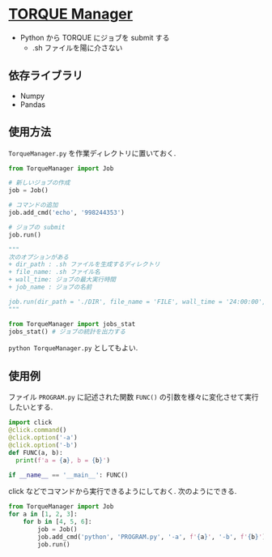 # [TORQUE Manager](https://rogi52.github.io/torque-manager/)
+ Python から TORQUE にジョブを submit する
  + .sh ファイルを陽に介さない

## 依存ライブラリ
+ Numpy
+ Pandas

## 使用方法
`TorqueManager.py` を作業ディレクトリに置いておく. 

```python
from TorqueManager import Job

# 新しいジョブの作成
job = Job()

# コマンドの追加
job.add_cmd('echo', '998244353')

# ジョブの submit
job.run()

"""
次のオプションがある
+ dir_path : .sh ファイルを生成するディレクトリ
+ file_name: .sh ファイル名
+ wall_time: ジョブの最大実行時間
+ job_name : ジョブの名前

job.run(dir_path = './DIR', file_name = 'FILE', wall_time = '24:00:00', job_name = 'JOB')
"""
```

```python
from TorqueManager import jobs_stat
jobs_stat() # ジョブの統計を出力する
```
`python TorqueManager.py` としてもよい. 

## 使用例
ファイル `PROGRAM.py` に記述された関数 `FUNC()` の引数を様々に変化させて実行したいとする. 
```python
import click
@click.command()
@click.option('-a')
@click.option('-b')
def FUNC(a, b):
  print(f'a = {a}, b = {b}')

if __name__ == '__main__': FUNC()
```
click などでコマンドから実行できるようにしておく.
次のようにできる. 

```python
from TorqueManager import Job
for a in [1, 2, 3]:
    for b in [4, 5, 6]:
        job = Job()
        job.add_cmd('python', 'PROGRAM.py', '-a', f'{a}', '-b', f'{b}')
        job.run()
```


